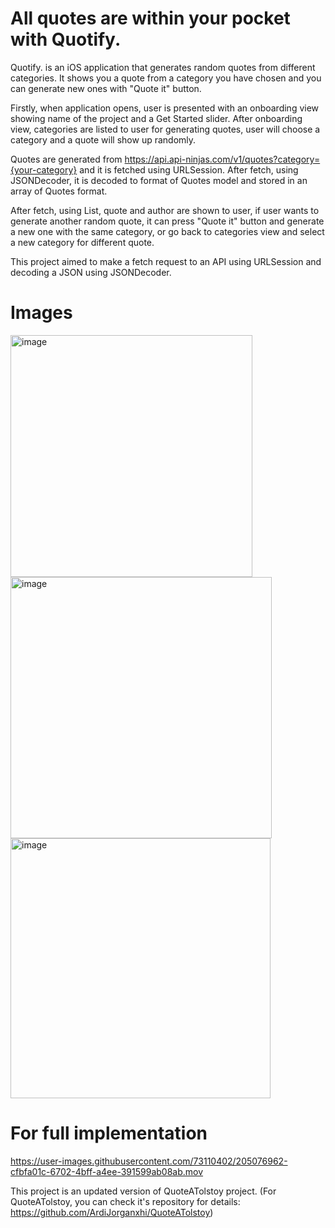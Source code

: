 # All quotes are within your pocket with Quotify.

Quotify. is an iOS application that generates random quotes from different categories. It shows you a quote from a category you have chosen and you can generate new ones with "Quote it" button.

Firstly, when application opens, user is presented with an onboarding view showing name of the project and a Get Started slider. 
After onboarding view, categories are listed to user for generating quotes, user will choose a category and a quote will show up randomly.

Quotes are generated from https://api.api-ninjas.com/v1/quotes?category={your-category} and it is fetched using URLSession. After fetch, using JSONDecoder, it is decoded to format of Quotes model and stored in an array of Quotes format.

After fetch, using List, quote and author are shown to user, if user wants to generate another random quote, it can press "Quote it" button and generate a new one with the same category, or go back to categories view and select a new category for different quote.

This project aimed to make a fetch request to an API using URLSession and decoding a JSON using JSONDecoder. 


# Images
<p float="left">
<img width="387" alt="image" src="https://user-images.githubusercontent.com/73110402/205076035-15cd0566-da0a-492e-b1a5-c98ac4b1510f.png">
<img width="418" alt="image" src="https://user-images.githubusercontent.com/73110402/205076466-9388e7b7-21c2-421a-afb8-3723911be512.png">
<img width="416" alt="image" src="https://user-images.githubusercontent.com/73110402/205076543-4b46f38c-3d4b-4f43-8fdd-fc58ebdeace5.png">

</p>


# For full implementation




https://user-images.githubusercontent.com/73110402/205076962-cfbfa01c-6702-4bff-a4ee-391599ab08ab.mov






This project is an updated version of QuoteATolstoy project. (For QuoteATolstoy, you can check it's repository for details: https://github.com/ArdiJorganxhi/QuoteATolstoy)





